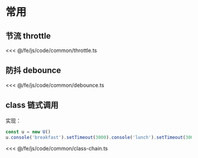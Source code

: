 # 常用

## 节流 throttle

<<< @/fe/js/code/common/throttle.ts

## 防抖 debounce

<<< @/fe/js/code/common/debounce.ts

## class 链式调用

实现：

```ts
const u = new U()
u.console('breakfast').setTimeout(3000).console('lunch').setTimeout(3000).console('dinner')
```

<<< @/fe/js/code/common/class-chain.ts
